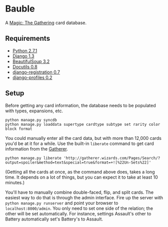 # Bauble

A [Magic: The Gathering][1] card database.

## Requirements

-   [Python 2.7.1][2]
-   [Django 1.3][3]
-   [BeautifulSoup 3.2][4]
-   [Docutils 0.8][5]
-   [django-registration 0.7][6]
-   [django-profiles 0.2][7]

## Setup

Before getting any card information, the database needs to be populated
with types, expansions, etc.

    python manage.py syncdb
    python manage.py loaddata supertype cardtype subtype set rarity color block format

You could manually enter all the card data, but with more than
12,000 cards you'd be at it for a while. Use the built-in `liberate`
command to get card information from the [Gatherer][8].

    python manage.py liberate 'http://gatherer.wizards.com/Pages/Search/?output=spoiler&method=text&special=true&format=+![%22Un-Sets%22]'

(Getting all the cards at once, as the command above does, takes a
long time. It depends on a lot of things, but you can expect it to
take at least 10 minutes.)

You'll have to manually combine double-faced, flip, and split cards.
The easiest way to do that is through the admin interface. Fire up
the server with `python manage.py runserver` and point your browser
to `localhost:8000/admin`. You only need to set one side of the
relation; the other will be set automatically. For instance, settings
Assault's other to Battery automatically set's Battery's to Assault.

[1]: http://en.wikipedia.org/wiki/Magic:_The_Gathering
[2]: http://python.org/
[3]: https://www.djangoproject.com/
[4]: http://www.crummy.com/software/BeautifulSoup/
[5]: http://docutils.sourceforge.net/
[6]: https://bitbucket.org/ubernostrum/django-registration/
[7]: https://bitbucket.org/ubernostrum/django-profiles/
[8]: http://gatherer.wizards.com/
